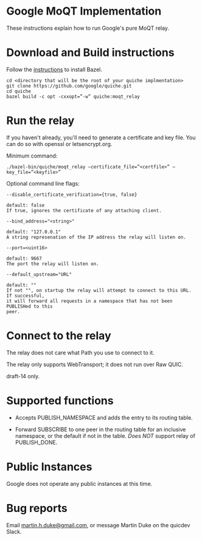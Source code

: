 # Google MoQT Implementation

These instructions explain how to run Google's pure MoQT relay.

# Download and Build instructions

Follow the [instructions](https://bazel.build/install) to install Bazel.

```
cd <directory that will be the root of your quiche implmentation>
git clone https://github.com/google/quiche.git
cd quiche
bazel build -c opt -cxxopt=”-w” quiche:moqt_relay
```

# Run the relay

If you haven't already, you'll need to generate a certificate and key file. You can
do so with openssl or letsencrypt.org.

Minimum command:

```
./bazel-bin/quiche/moqt_relay –certificate_file=”<certfile>” –key_file=”<keyfile>”
```

Optional command line flags:

```
--disable_certificate_verification={true, false}

default: false
If true, ignores the certificate of any attaching client.

--bind_address="<string>"

default: "127.0.0.1"
A string represenation of the IP address the relay will listen on.

--port=<uint16>

default: 9667
The port the relay will listen on.

--default_upstream="URL"

default: ""
If not "", on startup the relay will attempt to connect to this URL. If successful,
it will forward all requests in a namespace that has not been PUBLISHed to this
peer.
```

# Connect to the relay

The relay does not care what Path you use to connect to it.

The relay only supports WebTransport; it does not run over Raw QUIC.

draft-14 only.

# Supported functions

- Accepts PUBLISH_NAMESPACE and adds the entry to its routing table.

- Forward SUBSCRIBE to one peer in the routing table for an inclusive namespace, or
the default if not in the table. *Does NOT* support relay of PUBLISH_DONE.

# Public Instances

Google does not operate any public instances at this time.

# Bug reports

Email martin.h.duke@gmail.com, or message Martin Duke on the quicdev Slack.
